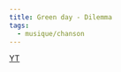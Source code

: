 ```yaml
---
title: Green day - Dilemma
tags:
  - musique/chanson
---
```


[YT](https://www.youtube.com/watch?v=qAmulKjcHoo)